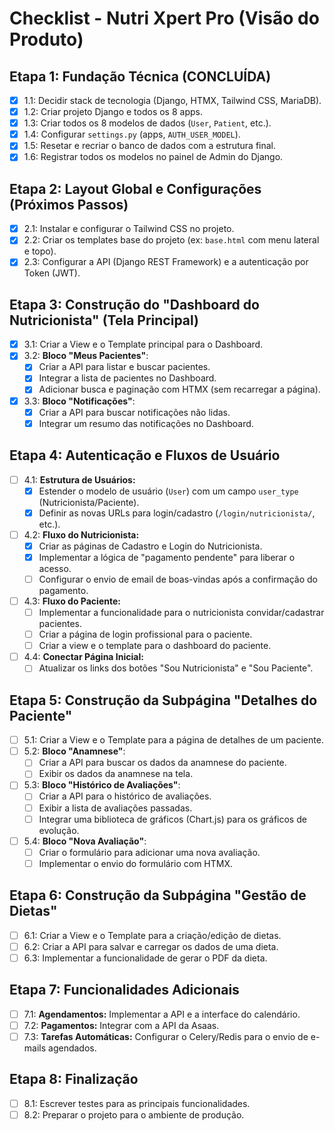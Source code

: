 # Checklist - Nutri Xpert Pro (Visão do Produto)

## Etapa 1: Fundação Técnica (CONCLUÍDA)

- [x] 1.1: Decidir stack de tecnologia (Django, HTMX, Tailwind CSS, MariaDB).
- [x] 1.2: Criar projeto Django e todos os 8 apps.
- [x] 1.3: Criar todos os 8 modelos de dados (`User`, `Patient`, etc.).
- [x] 1.4: Configurar `settings.py` (apps, `AUTH_USER_MODEL`).
- [x] 1.5: Resetar e recriar o banco de dados com a estrutura final.
- [x] 1.6: Registrar todos os modelos no painel de Admin do Django.

## Etapa 2: Layout Global e Configurações (Próximos Passos)

- [x] 2.1: Instalar e configurar o Tailwind CSS no projeto.
- [x] 2.2: Criar os templates base do projeto (ex: `base.html` com menu lateral e topo).
- [x] 2.3: Configurar a API (Django REST Framework) e a autenticação por Token (JWT).

## Etapa 3: Construção do "Dashboard do Nutricionista" (Tela Principal)

- [x] 3.1: Criar a View e o Template principal para o Dashboard.
- [x] 3.2: **Bloco "Meus Pacientes"**:
    - [x] Criar a API para listar e buscar pacientes.
    - [x] Integrar a lista de pacientes no Dashboard.
    - [x] Adicionar busca e paginação com HTMX (sem recarregar a página).
- [x] 3.3: **Bloco "Notificações"**:
    - [x] Criar a API para buscar notificações não lidas.
    - [x] Integrar um resumo das notificações no Dashboard.

## Etapa 4: Autenticação e Fluxos de Usuário

- [ ] 4.1: **Estrutura de Usuários:**
    - [x] Estender o modelo de usuário (`User`) com um campo `user_type` (Nutricionista/Paciente).
    - [x] Definir as novas URLs para login/cadastro (`/login/nutricionista/`, etc.).
- [ ] 4.2: **Fluxo do Nutricionista:**
    - [x] Criar as páginas de Cadastro e Login do Nutricionista.
    - [x] Implementar a lógica de "pagamento pendente" para liberar o acesso.
    - [ ] Configurar o envio de email de boas-vindas após a confirmação do pagamento.
- [ ] 4.3: **Fluxo do Paciente:**
    - [ ] Implementar a funcionalidade para o nutricionista convidar/cadastrar pacientes.
    - [ ] Criar a página de login profissional para o paciente.
    - [ ] Criar a view e o template para o dashboard do paciente.
- [ ] 4.4: **Conectar Página Inicial:**
    - [ ] Atualizar os links dos botões "Sou Nutricionista" e "Sou Paciente".

## Etapa 5: Construção da Subpágina "Detalhes do Paciente"

- [ ] 5.1: Criar a View e o Template para a página de detalhes de um paciente.
- [ ] 5.2: **Bloco "Anamnese"**:
    - [ ] Criar a API para buscar os dados da anamnese do paciente.
    - [ ] Exibir os dados da anamnese na tela.
- [ ] 5.3: **Bloco "Histórico de Avaliações"**:
    - [ ] Criar a API para o histórico de avaliações.
    - [ ] Exibir a lista de avaliações passadas.
    - [ ] Integrar uma biblioteca de gráficos (Chart.js) para os gráficos de evolução.
- [ ] 5.4: **Bloco "Nova Avaliação"**:
    - [ ] Criar o formulário para adicionar uma nova avaliação.
    - [ ] Implementar o envio do formulário com HTMX.

## Etapa 6: Construção da Subpágina "Gestão de Dietas"

- [ ] 6.1: Criar a View e o Template para a criação/edição de dietas.
- [ ] 6.2: Criar a API para salvar e carregar os dados de uma dieta.
- [ ] 6.3: Implementar a funcionalidade de gerar o PDF da dieta.

## Etapa 7: Funcionalidades Adicionais

- [ ] 7.1: **Agendamentos:** Implementar a API e a interface do calendário.
- [ ] 7.2: **Pagamentos:** Integrar com a API da Asaas.
- [ ] 7.3: **Tarefas Automáticas:** Configurar o Celery/Redis para o envio de e-mails agendados.

## Etapa 8: Finalização

- [ ] 8.1: Escrever testes para as principais funcionalidades.
- [ ] 8.2: Preparar o projeto para o ambiente de produção.
